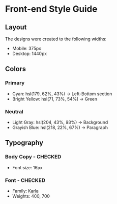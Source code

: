 # Front-end Style Guide

## Layout

The designs were created to the following widths:

- Mobile: 375px
- Desktop: 1440px

## Colors

### Primary 

- Cyan: hsl(179, 62%, 43%) -> Left-Bottom section
- Bright Yellow: hsl(71, 73%, 54%) -> Green

### Neutral

- Light Gray: hsl(204, 43%, 93%) -> Background
- Grayish Blue: hsl(218, 22%, 67%) -> Paragraph

## Typography

### Body Copy - CHECKED

- Font size: 16px

### Font - CHECKED

- Family: [Karla](https://fonts.google.com/specimen/Karla)
- Weights: 400, 700